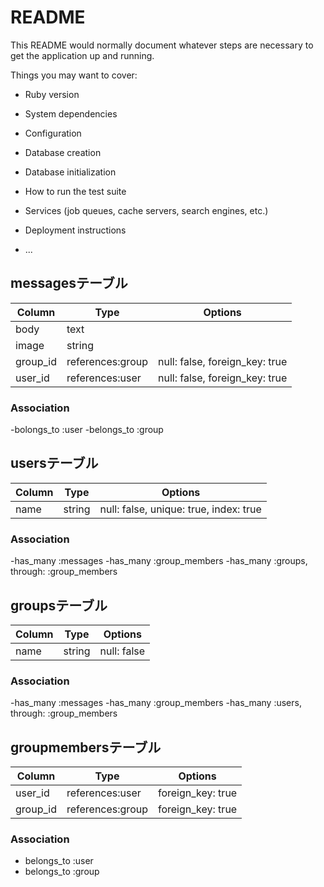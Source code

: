 # README

This README would normally document whatever steps are necessary to get the
application up and running.

Things you may want to cover:

* Ruby version

* System dependencies

* Configuration

* Database creation

* Database initialization

* How to run the test suite

* Services (job queues, cache servers, search engines, etc.)

* Deployment instructions

* ...

## messagesテーブル

|Column|Type|Options|
|------|----|-------|
|body|text||
|image|string||
|group_id|references:group|null: false, foreign_key: true|
|user_id|references:user|null: false, foreign_key: true|

### Association
-bolongs_to :user
-belongs_to :group

## usersテーブル

|Column|Type|Options|
|------|----|-------|
|name|string|null: false, unique: true, index: true|

### Association
-has_many :messages
-has_many :group_members
-has_many :groups, through: :group_members

## groupsテーブル

|Column|Type|Options|
|------|----|-------|
|name|string|null: false|

### Association
-has_many :messages
-has_many :group_members
-has_many :users, through: :group_members

## groupmembersテーブル

|Column|Type|Options|
|------|----|-------|
|user_id|references:user|foreign_key: true|
|group_id|references:group|foreign_key: true|

### Association
- belongs_to :user
- belongs_to :group
